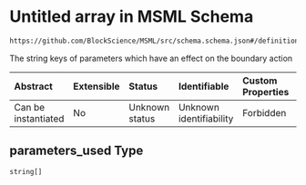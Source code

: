 # Untitled array in MSML Schema

```txt
https://github.com/BlockScience/MSML/src/schema.schema.json#/definitions/BoundaryAction/properties/parameters_used
```

The string keys of parameters which have an effect on the boundary action

| Abstract            | Extensible | Status         | Identifiable            | Custom Properties | Additional Properties | Access Restrictions | Defined In                                                                                    |
| :------------------ | :--------- | :------------- | :---------------------- | :---------------- | :-------------------- | :------------------ | :-------------------------------------------------------------------------------------------- |
| Can be instantiated | No         | Unknown status | Unknown identifiability | Forbidden         | Allowed               | none                | [schema.schema.json\*](../../out/math_spec_mapping/schema.schema.json "open original schema") |

## parameters\_used Type

`string[]`
